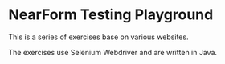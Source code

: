 # NearForm Testing Playground

This is a series of exercises base on various websites. 

The exercises use Selenium Webdriver and are written in Java.